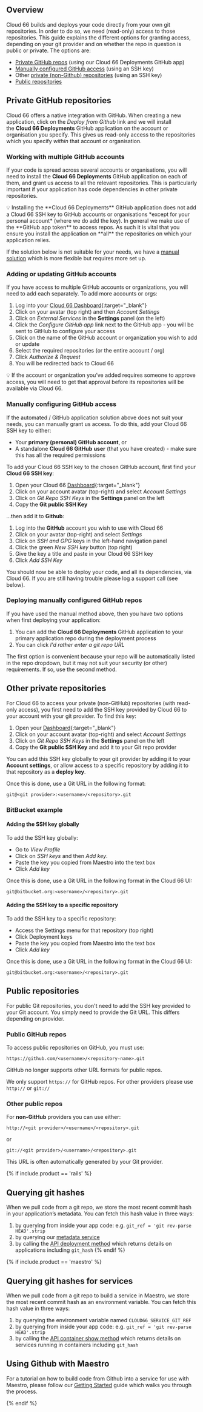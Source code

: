 ## Overview

Cloud 66 builds and deploys your code directly from your own git repositories. In order to do so, we need (read-only) access to those repositories. This guide explains the different options for granting access, depending on your git provider and on whether the repo in question is public or private. The options are:

- [Private GitHub repos](#private-github-repositories) (using our Cloud 66 Deployments GitHub app)
- [Manually configured GitHub access](#manually-configuring-github-access) (using an SSH key)
- Other [private (non-Github) repositories](#other-private-repositories) (using an SSH key)
- [Public repositories](#public-repositories)

## Private GitHub repositories

Cloud 66 offers a native integration with GitHub. When creating a new application, click on the *Deploy from Github* link and we will install the **Cloud 66 Deployments** GitHub application on the account or organisation you specify. This gives us read-only access to the repositories which you specify *within* that account or organisation.

### Working with multiple GitHub accounts

If your code is spread across several accounts or organisations, you will need to install the **Cloud 66 Deployments** GitHub application on each of them, and grant us access to all the relevant repositories. This is particularly important if your application has code dependencies in other private repositories. 

<div class="notice"><p markdown="1">
💡 Installing the **Cloud 66 Deployments** GitHub application does not add a Cloud 66 SSH key to GitHub accounts or organisations *except for your personal account* (where we do add the key). In general we make use of the **GitHub app token** to access repos. As such it is vital that you ensure you install the application on **all** the repositories on which your application relies.
</p></div>

If the solution below is not suitable for your needs, we have a [manual solution](#manually-configuring-github-access) which is more flexible but requires more set up.

### Adding or updating GitHub accounts

If you have access to multiple GitHub accounts or organizations, you will need to add each separately. To add more accounts or orgs:

1. Log into your [Cloud 66 Dashboard](https://app.cloud66.com/){:target="_blank"}
2. Click on your avatar (top right) and then *Account Settings*
3. Click on *External Services* in the **Settings** panel (on the left)
4. Click the *Configure GitHub app* link next to the GitHub app - you will be sent to GitHub to configure your access
5. Click on the name of the GitHub account or organization you wish to add or update
6. Select the required repositories (or the entire account / org)
7. Click *Authorize & Request* 
8. You will be redirected back to Cloud 66

<div class="notice"><p markdown="1">
💡 If the account or organization you’ve added requires someone to approve access, you will need to get that approval before its repositories will be available via Cloud 66.
</p></div>

### Manually configuring GitHub access

If the automated / GitHub application solution above does not suit your needs, you can manually grant us access. To do this, add your Cloud 66 SSH key to either: 

- Your **primary (personal) GitHub account**, or
- A standalone **Cloud 66 GitHub** **user** (that you have created) - make sure this has all the required permissions

To add your Cloud 66 SSH key to the chosen GitHub account, first find your **Cloud 66 SSH key**:

1. Open your Cloud 66 [Dashboard](https://app.cloud66.com/dashboard){:target="_blank"}
2. Click on your account avatar (top-right) and select *Account Settings*
3. Click on *Git Repo SSH Keys* in the **Settings** panel on the left
4. Copy the **Git public SSH Key** 

...then add it to **Github**:

1. Log into the **GitHub** account you wish to use with Cloud 66
2. Click on your avatar (top-right) and select *Settings*
3. Click on *SSH and GPG* keys in the left-hand navigation panel
4. Click the green *New SSH key* button (top right)
5. Give the key a title and paste in your Cloud 66 SSH key 
6. Click *Add SSH Key*

You should now be able to deploy your code, and all its dependencies, via Cloud 66. If you are still having trouble please log a support call (see below).

### Deploying manually configured GitHub repos

If you have used the manual method above, then you have two options when first deploying your application:

1. You can add the **Cloud 66 Deployments** GitHub application to your primary application repo during the deployment process
2. You can click *I'd rather enter a git repo URL*

The first option is convenient because your repo will be automatically listed in the repo dropdown, but it may not suit your security (or other) requirements. If so, use the second method.

## Other private repositories

For Cloud 66 to access your private (non-GitHub) repositories (with read-only access), you first need to add the SSH key provided by Cloud 66 to your account with your git provider. To find this key:

1. Open your [Dashboard](https://app.cloud66.com/dashboard){:target="_blank"}
2. Click on your account avatar (top-right) and select *Account Settings*
3. Click on *Git Repo SSH Keys* in the **Settings** panel on the left
4. Copy the **Git public SSH Key** and add it to your Git repo provider

You can add this SSH key globally to your git provider by adding it to your **Account settings**, or allow access to a specific repository by adding it to that repository as a **deploy key**.

Once this is done, use a Git URL in the following format:

```shell
git@<git provider>:<username>/<repository>.git
```

### BitBucket example

#### Adding the SSH key globally
   
To add the SSH key globally: 

* Go to *View Profile*
* Click on *SSH keys* and then *Add key*. 
* Paste the key you copied from Maestro into the text box
* Click *Add key*

Once this is done, use a Git URL in the following format in the Cloud 66 UI:

```shell
git@bitbucket.org:<username>/<repository>.git
```

#### Adding the SSH key to a specific repository

To add the SSH key to a specific repository: 

* Access the Settings menu for that repository (top right)
* Click Deployment keys 
* Paste the key you copied from Maestro into the text box
* Click *Add key*

Once this is done, use a Git URL in the following format in the Cloud 66 UI:

```shell
git@bitbucket.org:<username>/<repository>.git
```

## Public repositories

For public Git repositories, you don't need to add the SSH key provided to your Git account. You simply need to provide the Git URL. This differs depending on provider.

### Public GitHub repos

To access public repositories on GitHub, you must use:

```shell
https://github.com/<username>/<repository-name>.git
```

GitHub no longer supports other URL formats for public repos.

<div class="notice notice-warning"><p>We only support <code>https://</code> for GitHub repos. For other providers please use <code>http://</code> or <code>git://</code></p></div>

### Other public repos

For **non-GitHub** providers you can use either:

```shell
http://<git provider>/<username>/<repository>.git
```

or   

```shell
git://<git provider>/<username>/<repository>.git
```

This URL is often automatically generated by your Git provider.

{% if include.product == 'rails' %}
## Querying git hashes

When we pull code from a git repo, we store the most recent commit hash in your application’s metadata. You can fetch this hash value in three ways:

1. by querying from inside your app code: e.g. `git_ref = 'git rev-parse HEAD'.strip`
2. by querying our [metadata service](/{{page.collection}}/how-to-guides/deployment/querying-server-metadata.html)
3. by calling the [API deployment method](https://developers.cloud66.com/#deployment) which returns details on applications including `git_hash`
{% endif %}

{% if include.product == 'maestro' %}
## Querying git hashes for services

When we pull code from a git repo to build a service in Maestro, we store the most recent commit hash as an environment variable. You can fetch this hash value in three ways:

1. by querying the environment variable named `CLOUD66_SERVICE_GIT_REF`
2. by querying from inside your app code: e.g. `git_ref = 'git rev-parse HEAD'.strip`
3. by calling the [API container show method](https://developers.cloud66.com/#container-show) which returns details on services running in containers including `git_hash`

## Using Github with Maestro

For a tutorial on how to build code from Github into a service for use with Maestro, please follow our [Getting Started](/maestro/quickstarts/getting-started.html) guide which walks you through the process.

{% endif %}